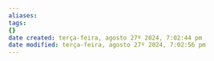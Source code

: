 ```yaml
---
aliases: 
tags: 
{}
date created: terça-feira, agosto 27º 2024, 7:02:44 pm
date modified: terça-feira, agosto 27º 2024, 7:02:56 pm
---
```

